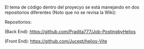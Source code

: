 El tema de código dentro del proyecyo se está manejando en dos repositorios diferentes (Noto que no se revisa la Wiki):

Repositorios:

(Back End):
https://github.com/Pradita777/Job-PostingbyHelios 

(Front End):
https://github.com/Jucept/helios-Vite 
